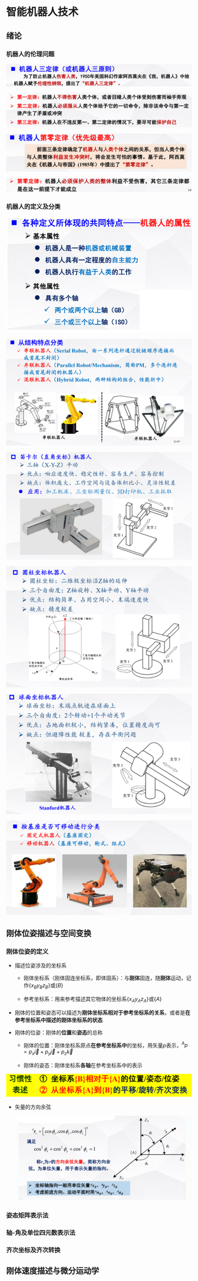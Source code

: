 # 智能机器人技术

## 绪论

### 机器人的伦理问题

![alt text](image.png)

![alt text](image-1.png)

![alt text](image-2.png)

![alt text](image-3.png)

### 机器人的定义及分类

![alt text](image-4.png)

![alt text](image-5.png)

![alt text](image-6.png)

![alt text](image-7.png)

![alt text](image-8.png)

![alt text](image-9.png)

## 刚体位姿描述与空间变换

### 刚体位姿的定义
* 描述位姿涉及的坐标系
    * 刚体坐标系（刚体固连坐标系，即体固系）：与**刚体**固连，随**刚体**运动，记作$\{x_B y_B z_B\}$或$\{B\}$

    * 参考坐标系：用来参考描述其它物体的坐标系$\{x_A y_A z_A\}$或$\{A\}$

* 刚体的位置和姿态可以描述为**刚体坐标系相对于参考坐标系的关系**，或者是**在参考坐标系中描述的刚体坐标系的状态**

* 刚体的位姿：刚体的**位置**和**姿态**的总称
    * 刚体的位置：刚体坐标系原点**在参考坐标系中**的坐标，用矢量$p$表示，$^A p = p_x \vec{i} + p_y \vec{j} + p_z \vec{k}$

    * 刚体的姿态：刚体坐标系**各轴**在参考坐标系中的表示

![alt text](image-10.png)

* 矢量的方向余弦

    ![alt text](image-11.png)

### 姿态矩阵表示法

### 轴-角及单位四元数表示法

### 齐次坐标及齐次转换

## 刚体速度描述与微分运动学
<!-- 

## 机器人位置级正运动学

## 机器人位置级逆运动学

## 微分运动学与雅可比矩阵

## 运动学奇异分析与性能评价

## 机器人的轨迹规划

## 工业机器人的建模方法

## 工业机器人的位置级运动学建模方法

## 工业机器人速度级运动学建模方法

## 工业机器人的控制算法

## 工业机器人的典型执行器及传感器

## 工业机器人视觉及感知

## 工业机器人的综合实例 -->
